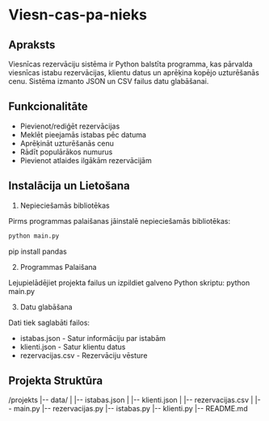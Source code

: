 # Viesn-cas-pa-nieks


## Apraksts
Viesnīcas rezervāciju sistēma ir Python balstīta programma, kas pārvalda viesnīcas istabu rezervācijas, klientu datus un aprēķina kopējo uzturēšanās cenu. Sistēma izmanto JSON un CSV failus datu glabāšanai.

## Funkcionalitāte

- Pievienot/rediģēt rezervācijas
- Meklēt pieejamās istabas pēc datuma
- Aprēķināt uzturēšanās cenu
- Rādīt populārākos numurus
- Pievienot atlaides ilgākām rezervācijām

  
## Instalācija un Lietošana

1. Nepieciešamās bibliotēkas

Pirms programmas palaišanas jāinstalē nepieciešamās bibliotēkas:
```sh
python main.py
```
pip install pandas


2. Programmas Palaišana

Lejupielādējiet projekta failus un izpildiet galveno Python skriptu:
python main.py


3. Datu glabāšana

Dati tiek saglabāti failos:
- istabas.json - Satur informāciju par istabām
- klienti.json - Satur klientu datus
- rezervacijas.csv - Rezervāciju vēsture


## Projekta Struktūra
/projekts
|-- data/
|   |-- istabas.json
|   |-- klienti.json
|   |-- rezervacijas.csv
|
|-- main.py
|-- rezervacijas.py
|-- istabas.py
|-- klienti.py
|-- README.md
